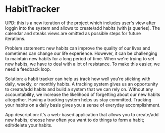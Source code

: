 # HabitTracker
UPD: this is a new iteration of the project which includes user's view after loggin into the system and allows to create/add habits (with js queries). The calendar and steaks views are omitted as possible steps for future iterations.

Problem statement: new habits can improve the quality of our lives and sometimes can change our life experience. However, it can be challenging to maintain new habits for a long period of time. When we're trying to set new habits, we have to deal with a lot of resistance. To make this easier, we need a feedback loop.

Solution: a habit tracker can help us track how well you're sticking with daily, weekly, or monthly habits. A tracking system gives us an opportunity to create/add habits and build a system that we can rely on. Without any accountability, we increase the likelihood of forgetting about our new habits altogether. Having a tracking system helps us stay committed. Tracking your habits on a daily basis gives you a sense of everyday accomplishment.

App description: it's a web-based application that allows you to create/add new habits; choose how often you want to do things to form a habit; edit/delete your habits. 

